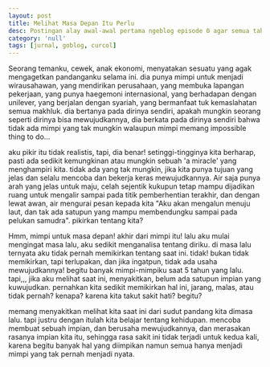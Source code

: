 ```yaml
---
layout: post
title: Melihat Masa Depan Itu Perlu
desc: Postingan alay awal-awal pertama ngeblog episode 0 agar semua tahu kita semua pernah alay.
category: 'null'
tags: [jurnal, goblog, curcol]
---
```


Seorang temanku, cewek, anak ekonomi, menyatakan sesuatu yang agak mengagetkan pandanganku selama ini. dia punya mimpi untuk menjadi wirausahawan, yang mendirikan perusahaan, yang membuka lapangan pekerjaan, yang punya haegemoni internasional, yang berhadapan dengan unilever, yang berjalan dengan syariah, yang bermanfaat tuk kemaslahatan semua makhluk. dia bertanya pada dirinya sendiri, apakah mungkin seorang seperti dirinya bisa mewujudkannya, dia berkata pada dirinya sendiri bahwa tidak ada mimpi yang tak mungkin walaupun mimpi memang impossible thing to do...

aku pikir itu tidak realistis, tapi, dia benar! setinggi-tingginya kita berharap, pasti ada sedikit kemungkinan atau mungkin sebuah 'a miracle' yang menghampiri kita. tidak ada yang tak mungkin, jika kita punya tujuan yang jelas dan selalu mencoba dan bekerja keras mewujudkannya. Air saja punya arah yang jelas untuk maju, celah sejentik kukupun tetap mampu dijadikan ruang untuk mengalir sampai pada titik pemberhentian terakhir, dan dengan lewat awan, air mengurai pesan kepada kita "Aku akan mengalun menuju laut, dan tak ada satupun yang mampu membendungku sampai pada pelukan samudra". pikirkan tentang kita?

Hmm, mimpi untuk masa depan! akhir dari mimpi itu! lalu aku mulai mengingat masa lalu, aku sedikit menganalisa tentang diriku. di masa lalu ternyata aku tidak pernah memikirkan tentang saat ini. tidak! bukan tidak memikirkan, tapi terlupakan, dan jika ingatpun, tidak ada usaha mewujudkannya! begitu banyak mimpi-mimpiku saat 5 tahun yang lalu. tapi,,, jika aku melihat saat ini, menyakitkan, belum ada satupun impian yang kuwujudkan. pernahkan kita sedikit memikirkan hal ini, jarang, malas, atau tidak pernah? kenapa? karena kita takut sakit hati? begitu?

memang menyakitkan melihat kita saat ini dari sudut pandang kita dimasa lalu. tapi justru dengan itulah kita belajar tentang kehidupan. mencoba membuat sebuah impian, dan berusaha mewujudkannya, dan merasakan rasanya impian kita itu, sehingga rasa sakit ini tidak terjadi untuk kedua kali, karena begitu banyak hal yang diimpikan namun semua hanya menjadi mimpi yang tak pernah menjadi nyata.